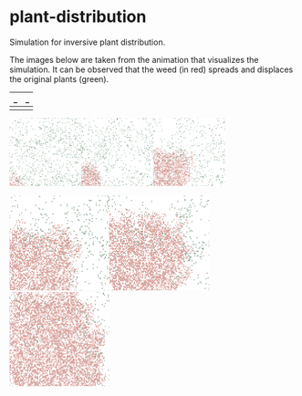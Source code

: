 # plant-distribution
Simulation for inversive plant distribution.

The images below are taken from the animation that visualizes the simulation. It can be observed that the weed (in red) spreads and displaces the original plants (green). 

| _ | _ |
|-|-|
|  |  |




<img src="img/Figure_1.png" alt="Figure_3" width="25%" /><img src="img/Figure_2.png" alt="Figure_2" width="25%" /><img src="img/Figure_3.png" alt="Figure_1" width="25%" />

<img src="img/Figure_4.png" alt="Figure_7" style="zoom:25%;" /><img src="img/Figure_5.png" alt="Figure_4" style="zoom:25%;" /><img src="img/Figure_6.png" alt="Figure_5" style="zoom:25%;" />

